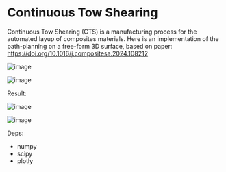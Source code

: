 # Continuous Tow Shearing
Continuous Tow Shearing (CTS) is a manufacturing process for the automated layup of composites materials.
Here is an implementation of the path-planning on a free-form 3D surface, based on paper:
https://doi.org/10.1016/j.compositesa.2024.108212

![image](https://github.com/user-attachments/assets/73a6b7ea-1675-4b99-88a8-3a61e0838f40)

![image](https://github.com/user-attachments/assets/a450c35e-ae4f-4384-91f2-6f5a8594f894)

Result:

![image](https://github.com/user-attachments/assets/a2d1c187-3ba9-44b3-86bb-46c72d067aa1)

![image](https://github.com/user-attachments/assets/cf1d06b9-e292-4a65-b658-768c5cc78e43)

Deps:
- numpy
- scipy
- plotly



